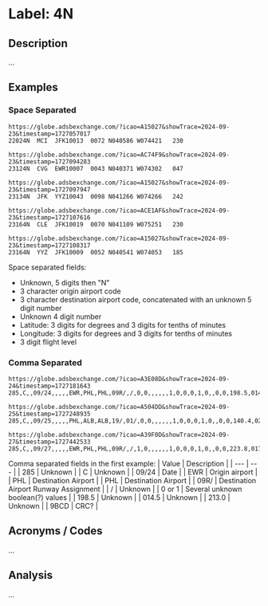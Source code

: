 # Label: 4N

## Description

...

## Examples

### Space Separated

```
https://globe.adsbexchange.com/?icao=A15027&showTrace=2024-09-23&timestamp=1727057017
22024N  MCI  JFK10013  0072 N040586 W074421   230

https://globe.adsbexchange.com/?icao=AC74F9&showTrace=2024-09-23&timestamp=1727094283
23124N  CVG  EWR10007  0043 N040371 W074302   047

https://globe.adsbexchange.com/?icao=A15027&showTrace=2024-09-23&timestamp=1727097947
23134N  JFK  YYZ10043  0098 N041266 W074266   242

https://globe.adsbexchange.com/?icao=ACE1AF&showTrace=2024-09-23&timestamp=1727107616
23164N  CLE  JFK10019  0070 N041109 W075251   230

https://globe.adsbexchange.com/?icao=A15027&showTrace=2024-09-23&timestamp=1727108317
23164N  YYZ  JFK10009  0052 N040541 W074053   185
```

Space separated fields:
* Unknown, 5 digits then "N"
* 3 character origin airport code
* 3 character destination airport code, concatenated with an unknown 5 digit number
* Unknown 4 digit number
* Latitude: 3 digits for degrees and 3 digits for tenths of minutes
* Longitude: 3 digits for degrees and 3 digits for tenths of minutes
* 3 digit flight level

### Comma Separated

```
https://globe.adsbexchange.com/?icao=A3E08D&showTrace=2024-09-24&timestamp=1727181643
285,C,,09/24,,,,,EWR,PHL,PHL,09R/,/,0,0,,,,,,1,0,0,0,1,0,,0,0,198.5,014.5,213.0,9BCD

https://globe.adsbexchange.com/?icao=A504DD&showTrace=2024-09-25&timestamp=1727248935
285,C,,09/25,,,,,PHL,ALB,ALB,19/,01/,0,0,,,,,,1,0,0,0,1,0,,0,0,140.4,021.7,162.1,ED80

https://globe.adsbexchange.com/?icao=A39F0D&showTrace=2024-09-27&timestamp=1727442533
285,C,,09/27,,,,,EWR,PHL,PHL,09R/,/,1,0,,,,,,1,0,0,0,1,0,,0,0,223.8,017.7,241.5,518A
```

Comma separated fields in the first example:
| Value | Description |
| --- | --- |
| 285 | Unknown |
| C | Unknown |
| 09/24 | Date |
| EWR | Origin airport |
| PHL | Destination Airport |
| PHL | Destination Airport |
| 09R/ | Destination Airport Runway Assignment |
| / | Unknown |
| 0 or 1 | Several unknown boolean(?) values |
| 198.5 | Unknown |
| 014.5 | Unknown |
| 213.0 | Unknown |
| 9BCD | CRC? |

## Acronyms / Codes

...

## Analysis

...
